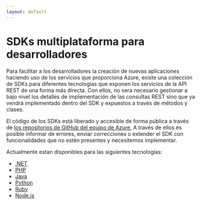```yaml
---
layout: default
---
```

# SDKs multiplataforma para desarrolladores

Para facilitar a los desarrolladores la creación de nuevas aplicaciones haciendo uso de los servicios que proporciona Azure, existe una colección de SDKs para diferentes tecnologías que exponen los servicios de la API REST de una forma más directa. Con ellos, no sera necesario gestionar a bajo nivel los detalles de implementación de las consultas REST sino que ya vendrá implementado dentro del SDK y expuestos a través de métodos y clases.

El código de los SDKs está liberado y accesible de forma pública a través de [los repositorios de GitHub del equipo de Azure.](https://github.com/Azure "Repositorios de GitHub del equipo de Azure.") A través de ellos es posible informar de errores, enviar correcciones o extender el SDK con funcionalidades que no estén presentes y necesitemos implementar.

Actualmente estan disponibles para las siguientes tecnologías:

- [.NET](http://azure.microsoft.com/es-es/develop/net/ ".NET SDK")
- [PHP](http://azure.microsoft.com/es-es/develop/php/ "PHP SDK")
- [Java](http://azure.microsoft.com/es-es/develop/java/ "Java SDK")
- [Python](http://azure.microsoft.com/es-es/develop/python/ "Python SDK")
- [Ruby](http://azure.microsoft.com/es-es/develop/ruby/ "Ruby SDK")
- [Node.js](http://azure.microsoft.com/es-es/develop/nodejs/ "Node.js SDK")

